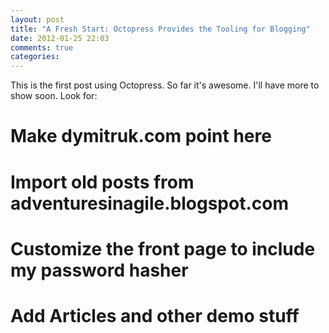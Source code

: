 ```yaml
---
layout: post
title: "A Fresh Start: Octopress Provides the Tooling for Blogging"
date: 2012-01-25 22:03
comments: true
categories: 
---
```

This is the first post using Octopress. So far it's awesome. I'll have more to show soon. Look for:
# Make dymitruk.com point here
# Import old posts from adventuresinagile.blogspot.com
# Customize the front page to include my password hasher
# Add Articles and other demo stuff

